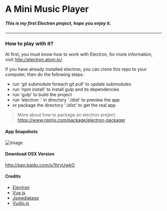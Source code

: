 # A Mini Music Player
##### This is my first Electron project, hope you enjoy it.
-----

### How to play with it?

At first, you must know how to work with Electron, for more information, visit http://electron.atom.io/.

If you have already installed electron, you can clone this repo to your computer, then do the following steps:
-  run 'git submodule foreach git pull' to update submodules
-  run 'npm install' to install gulp and its dependencies
-  run 'gulp' to build the project
-  run 'electron .' in directory './dist' to preview the app
-  or package the directory './dist' to get the real app

> More about how to package an electron project: https://www.npmjs.com/package/electron-packager

#### App Snapshots
 ![image](http://margox.github.io/miniplayer/images/1.png)

#### Download OSX Version
http://pan.baidu.com/s/1hryUwkO

#### Credits
- [Electron](http://electron.atom.io/)
- [Vue.js](http://vuejs.org/)
- [Jsmediatags](https://github.com/aadsm/jsmediatags)
- [Vudio.js](https://github.com/margox/vudio.js)
